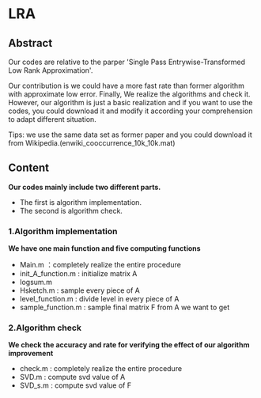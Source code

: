 # LRA
## Abstract
Our codes are relative to the parper 'Single Pass Entrywise-Transformed Low Rank Approximation'.    

Our contribution is we could have a more fast rate than former algorithm with approximate low error. Finally, We realize the algorithms and check it.
However, our algorithm is just a basic realization and if you want to use the codes, you could download it and modify it according your comprehension to adapt different situation.


Tips: we use the same data set as former paper and you could download it from Wikipedia.(enwiki_cooccurrence_10k_10k.mat)
## Content
**Our codes mainly include two different parts.**
* The first is algorithm implementation.
* The second is algorithm check. 


### 1.Algorithm implementation
**We have one main function and five computing functions**
* Main.m ：completely realize the entire procedure
* init_A_function.m : initialize matrix A
* logsum.m
* Hsketch.m : sample every piece of A
* level_function.m : divide level in every piece of A
* sample_function.m : sample final matrix F from A we want to get

### 2.Algorithm check
**We check the accuracy and rate for verifying the effect of our algorithm improvement**
* check.m : completely realize the entire procedure
* SVD.m : compute svd value of A
* SVD_s.m : compute svd value of F
